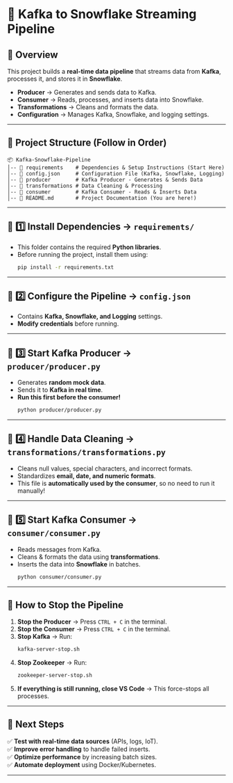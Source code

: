 # 📌 Kafka to Snowflake Streaming Pipeline  

## 🚀 Overview  
This project builds a **real-time data pipeline** that streams data from **Kafka**, processes it, and stores it in **Snowflake**.  

- **Producer** → Generates and sends data to Kafka.  
- **Consumer** → Reads, processes, and inserts data into Snowflake.  
- **Transformations** → Cleans and formats the data.  
- **Configuration** → Manages Kafka, Snowflake, and logging settings.  

---

## 📂 Project Structure (Follow in Order)  

```
📦 Kafka-Snowflake-Pipeline
│-- 📂 requirements    # Dependencies & Setup Instructions (Start Here)
│-- 📄 config.json     # Configuration File (Kafka, Snowflake, Logging)
│-- 📂 producer        # Kafka Producer - Generates & Sends Data
│-- 📂 transformations # Data Cleaning & Processing
│-- 📂 consumer        # Kafka Consumer - Reads & Inserts Data
│-- 📄 README.md       # Project Documentation (You are here!)
```

---

## 🔹 1️⃣ Install Dependencies → `requirements/`  
- This folder contains the required **Python libraries**.  
- Before running the project, install them using:  
  ```bash
  pip install -r requirements.txt
  ```

---

## 🔹 2️⃣ Configure the Pipeline → `config.json`  
- Contains **Kafka, Snowflake, and Logging** settings.  
- **Modify credentials** before running.  

---

## 🔹 3️⃣ Start Kafka Producer → `producer/producer.py`  
- Generates **random mock data**.  
- Sends it to **Kafka in real time**.  
- **Run this first before the consumer!**  
  ```bash
  python producer/producer.py
  ```

---

## 🔹 4️⃣ Handle Data Cleaning → `transformations/transformations.py`  
- Cleans null values, special characters, and incorrect formats.  
- Standardizes **email, date, and numeric formats**.  
- This file is **automatically used by the consumer**, so no need to run it manually!  

---

## 🔹 5️⃣ Start Kafka Consumer → `consumer/consumer.py`  
- Reads messages from Kafka.  
- Cleans & formats the data using **transformations**.  
- Inserts the data into **Snowflake** in batches.  
  ```bash
  python consumer/consumer.py
  ```

---

## 🛑 How to Stop the Pipeline  

1. **Stop the Producer** → Press `CTRL + C` in the terminal.  
2. **Stop the Consumer** → Press `CTRL + C` in the terminal.  
3. **Stop Kafka** → Run:  
   ```bash
   kafka-server-stop.sh
   ```
4. **Stop Zookeeper** → Run:  
   ```bash
   zookeeper-server-stop.sh
   ```
5. **If everything is still running, close VS Code** → This force-stops all processes.  

---

## 🎯 Next Steps  
✅ **Test with real-time data sources** (APIs, logs, IoT).  
✅ **Improve error handling** to handle failed inserts.  
✅ **Optimize performance** by increasing batch sizes.  
✅ **Automate deployment** using Docker/Kubernetes.  

---
